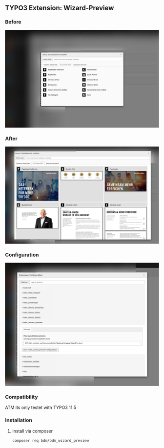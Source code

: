 
## TYPO3 Extension: Wizard-Preview


### Before
![wizzard-before.png](Documentation%2Fwizzard-before.png)


### After
![wizzard-after.png](Documentation%2Fwizzard-after.png)

### Configuration
![extension-settings.png](Documentation%2Fextension-settings.png)


### Compatibility
ATM its only testet with TYPO3 11.5

### Installation


1. Install via composer 
   ```sh
   composer req bdm/bdm_wizard_preview
   ```


